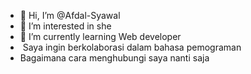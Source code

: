 - 👋 Hi, I’m @Afdal-Syawal 
- 👀 I’m interested in she
- 🌱 I’m currently learning Web developer
- ️ Saya ingin berkolaborasi dalam bahasa pemograman
- Bagaimana cara menghubungi saya nanti saja

<!---
Afdal-Syawal/Afdal-Syawal is a ✨ special ✨ repository because its `README.md` (this file) appears on your GitHub profile.
You can click the Preview link to take a look at your changes.
--->
